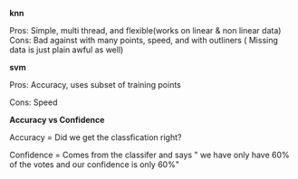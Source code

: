 **knn**

Pros: Simple, multi thread, and flexible(works on linear & non linear data)  
Cons: Bad against with many points, speed, and with outliners ( Missing data is just plain awful as well)

**svm**

Pros: Accuracy, uses subset of training points

Cons: Speed


**Accuracy vs Confidence**

Accuracy = Did we get the classfication right?

Confidence = Comes from the classifer and says " we have only have 60% of the votes and our confidence is only 60%"
